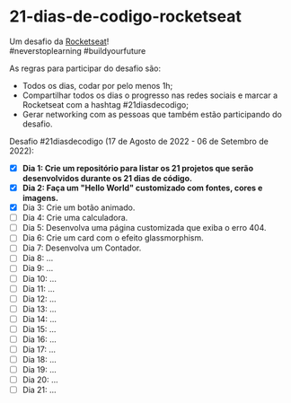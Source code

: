 # 21-dias-de-codigo-rocketseat

<p>
  Um desafio da <a href="https://www.rocketseat.com.br/">Rocketseat</a>! <br> #neverstoplearning #buildyourfuture
</p>

As regras para participar do desafio são:

 - Todos os dias, codar por pelo menos 1h;
 - Compartilhar todos os dias o progresso nas redes sociais e marcar a Rocketseat com a hashtag #21diasdecodigo;
 - Gerar networking com as pessoas que também estão participando do desafio.

Desafio #21diasdecodigo (17 de Agosto de 2022 - 06 de Setembro de 2022):

- [x] **Dia 1: Crie um repositório para listar os 21 projetos que serão desenvolvidos durante os 21 dias de código.**
- [x] **Dia 2: Faça um "Hello World" customizado com fontes, cores e imagens.**
- [x] Dia 3: Crie um botão animado.
- [ ] Dia 4: Crie uma calculadora.
- [ ] Dia 5: Desenvolva uma página customizada que exiba o erro 404.
- [ ] Dia 6: Crie um card com o efeito glassmorphism.
- [ ] Dia 7: Desenvolva um Contador.
- [ ] Dia 8: ...
- [ ] Dia 9: ...
- [ ] Dia 10: ...
- [ ] Dia 11: ...
- [ ] Dia 12: ...
- [ ] Dia 13: ...
- [ ] Dia 14: ...
- [ ] Dia 15: ...
- [ ] Dia 16: ...
- [ ] Dia 17: ...
- [ ] Dia 18: ...
- [ ] Dia 19: ...
- [ ] Dia 20: ...
- [ ] Dia 21: ...
